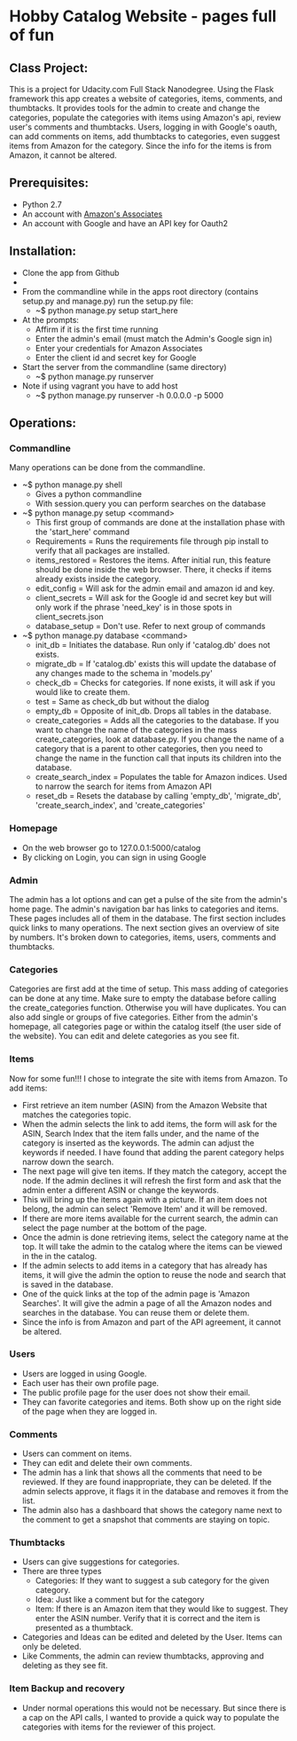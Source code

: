 # Hobby Catalog Website - pages full of fun

## Class Project:
This is a project for Udacity.com Full Stack Nanodegree.
Using the Flask framework this app creates a website of categories, items, comments, and thumbtacks. It provides tools for the admin to create and change the categories, populate the categories with items using Amazon's api, review user's comments and thumbtacks.  Users, logging in with Google's oauth, can add comments on items, add thumbtacks to categories, even suggest items from Amazon for the category.  Since the info for the items is from Amazon, it cannot be altered.

## Prerequisites:

- Python 2.7
- An account with [Amazon's Associates](http://docs.aws.amazon.com/AWSECommerceService/latest/DG/becomingAssociate.html)
- An account with Google and have an API key for Oauth2

## Installation:

- Clone the app from Github
- 
- From the commandline while in the apps root directory (contains setup.py and manage.py) run the setup.py file:
    - ~$ python manage.py setup start_here
- At the prompts:
    - Affirm if it is the first time running
    - Enter the admin's email (must match the Admin's Google sign in)
    - Enter your credentials for Amazon Associates
    - Enter the client id and secret key for Google
- Start the server from the commandline (same directory)
    - ~$ python manage.py runserver
- Note if using vagrant you have to add host
    - ~$ python manage.py runserver -h 0.0.0.0 -p 5000

## Operations:

### Commandline

Many operations can be done from the commandline.

- ~$ python manage.py shell
    - Gives a python commandline
    - With session.query you can perform searches on the database
- ~$ python manage.py setup \<command\>
    - This first group of commands are done at the installation phase with the 'start_here' command
    - Requirements = Runs the requirements file through pip install to verify that all packages are installed.
    - items_restored = Restores the items. After initial run, this feature should be done inside the web browser. There, it checks if items already exists inside the category.
    - edit_config = Will ask for the admin email and amazon id and key. 
    - client_secrets = Will ask for the Google id and secret key but will only work if the phrase 'need_key' is in those spots in client_secrets.json
    - database_setup = Don't use. Refer to next group of commands
- ~$ python manage.py database \<command\>
    - init_db = Initiates the database. Run only if 'catalog.db' does not exists.
    - migrate_db = If 'catalog.db' exists this will update the database of any changes made to the schema in 'models.py'
    - check_db = Checks for categories. If none exists, it will ask if you would like to create them.
    - test = Same as check_db but without the dialog
    - empty_db = Opposite of init_db. Drops all tables in the database.
    - create_categories = Adds all the categories to the database.  If you want to change the name of the categories in the mass create_categories, look at database.py.  If you change the name of a category that is a parent to other categories, then you need to change the name in the function call that inputs its children into the database.
    - create_search_index = Populates the table for Amazon indices. Used to narrow the search for items from Amazon API
    - reset_db = Resets the database by calling 'empty_db', 'migrate_db', 'create_search_index', and 'create_categories'

### Homepage

- On the web browser go to 127.0.0.1:5000/catalog
- By clicking on Login, you can sign in using Google

### Admin

The admin has a lot options and can get a pulse of the site from the admin's home page.  The admin's navigation bar has links to categories and items. These pages includes all of them in the database. The first section includes quick links to many operations. The next section gives an overview of site by numbers.  It's broken down to categories, items, users, comments and thumbtacks.

### Categories

Categories are first add at the time of setup. This mass adding of categories can be done at any time. Make sure to empty the database before calling the create_categories function. Otherwise you will have duplicates.  You can also add single or groups of five categories. Either from the admin's homepage, all categories page or within the catalog itself (the user side of the website).  You can edit and delete categories as you see fit.

### Items

Now for some fun!!! I chose to integrate the site with items from Amazon.
To add items:

- First retrieve an item number (ASIN) from the Amazon Website that matches the categories topic.
- When the admin selects the link to add items, the form will ask for the ASIN, Search Index that the item falls under, and the name of the category is inserted as the keywords.  The admin can adjust the keywords if needed.  I have found that adding the parent category helps narrow down the search.
- The next page will give ten items. If they match the category, accept the node. If the admin declines it will refresh the first form and ask that the admin enter a different ASIN or change the keywords.
- This will bring up the items again with a picture. If an item does not belong, the admin can select 'Remove Item' and it will be removed.
- If there are more items available for the current search, the admin can select the page number at the bottom of the page.
- Once the admin is done retrieving items, select the category name at the top.  It will take the admin to the catalog where the items can be viewed in the in the catalog.
- If the admin selects to add items in a category that has already has items, it will give the admin the option to reuse the node and search that is saved in the database.
- One of the quick links at the top of the admin page is 'Amazon Searches'. It will give the admin a page of all the Amazon nodes and searches in the database. You can reuse them or delete them.
- Since the info is from Amazon and part of the API agreement, it cannot be altered.

### Users

- Users are logged in using Google.
- Each user has their own profile page. 
- The public profile page for the user does not show their email.
- They can favorite categories and items. Both show up on the right side of the page when they are logged in.

### Comments

- Users can comment on items.
- They can edit and delete their own comments.
- The admin has a link that shows all the comments that need to be reviewed.  If they are found inappropriate, they can be deleted. If the admin selects approve, it flags it in the database and removes it from the list.
- The admin also has a dashboard that shows the category name next to the comment to get a snapshot that comments are staying on topic.

### Thumbtacks

- Users can give suggestions for categories.
- There are three types
    - Categories: If they want to suggest a sub category for the given category.
    - Idea: Just like a comment but for the category
    - Item: If there is an Amazon item that they would like to suggest. They enter the ASIN number. Verify that it is correct and the item is presented as a thumbtack.
- Categories and Ideas can be edited and deleted by the User. Items can only be deleted.
- Like Comments, the admin can review thumbtacks, approving and deleting as they see fit.

### Item Backup and recovery

- Under normal operations this would not be necessary.  But since there is a cap on the API calls, I wanted to provide a quick way to populate the categories with items for the reviewer of this project. 